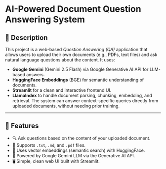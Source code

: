 # AI-Powered Document Question Answering System

## 📄 Description

This project is a web-based *Question Answering (QA)* application that allows users to upload their own documents (e.g., PDFs, text files) and ask natural language questions about the content. It uses:
- **Google Gemini** (Gemini 2.5 Flash) via Google Generative AI API for LLM-based answers.
- **HuggingFace Embeddings** (BGE) for semantic understanding of documents.
- **Streamlit** for a clean and interactive frontend UI.
- **LlamaIndex** to handle document parsing, chunking, embedding, and retrieval.
The system can answer context-specific queries directly from uploaded documents, without needing prior training.


---

## 🚀 Features

- 🔍 Ask questions based on the content of your uploaded document.
- 📄 Supports `.txt`, `.md`, and `.pdf` files.
- 🧠 Uses vector embeddings (semantic search) with HuggingFace.
- 🤖 Powered by Google Gemini LLM via the Generative AI API.
- 🖥️ Simple, clean web UI built with Streamlit.
